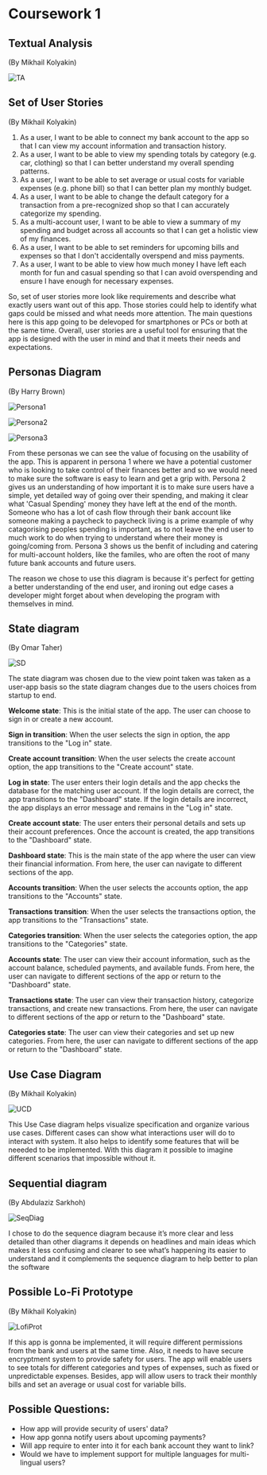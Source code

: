 # Coursework 1

## Textual Analysis
(By Mikhail Kolyakin)

![TA](assets/IMAGE_2023-02-28_17_16_12.jpg)

## Set of User Stories
(By Mikhail Kolyakin)

1. As a user, I want to be able to connect my bank account to the app so that I can view my account information and transaction history.
2. As a user, I want to be able to view my spending totals by category (e.g. car, clothing) so that I can better understand my overall spending patterns.
3. As a user, I want to be able to set average or usual costs for variable expenses (e.g. phone bill) so that I can better plan my monthly budget.
4. As a user, I want to be able to change the default category for a transaction from a pre-recognized shop so that I can accurately categorize my spending.
5. As a multi-account user, I want to be able to view a summary of my spending and budget across all accounts so that I can get a holistic view of my finances.
6. As a user, I want to be able to set reminders for upcoming bills and expenses so that I don't accidentally overspend and miss payments.
7. As a user, I want to be able to view how much money I have left each month for fun and casual spending so that I can avoid overspending and ensure I have enough for necessary expenses.

So, set of user stories more look like requirements and describe what exactly users want out of this app. Those stories could help to identify what gaps could be missed and what needs more attention. The main questions here is this app going to be delevoped for smartphones or PCs or both at the same time. Overall, user stories are a useful tool for ensuring that the app is designed with the user in mind and that it meets their needs and expectations.

## Personas Diagram
(By Harry Brown)

![Persona1](assets/Screenshot_2023-03-07_161109.png)

![Persona2](assets/Screenshot_2023-03-07_161142.png)

![Persona3](assets/Screenshot_2023-03-07_161210.png)

From these personas we can see the value of focusing on the usability of the app. This is apparent in persona 1 where we have a potential customer who is looking to take control of their finances better and so we would need to make sure the software is easy to learn and get a grip with. Persona 2 gives us an understanding of how important it is to make sure users have a simple, yet detailed way of going over their spending, and making it clear what 'Casual Spending' money they have left at the end of the month. Someone who has a lot of cash flow through their bank account like someone making a paycheck to paycheck living is a prime example of why catagorising peoples spending is important, as to not leave the end user to much work to do when trying to understand where their money is going/coming from. Persona 3 shows us the benfit of including and catering for multi-account holders, like the familes, who are often the root of many future bank accounts and future users. 

The reason we chose to use this diagram is because it's perfect for getting a better understanding of the end user, and ironing out edge cases a developer might forget about when developing the program with themselves in mind.

## State diagram
(By Omar Taher)

![SD](assets/State_Diagram.jpg)

The state diagram was chosen due to the view point taken was taken as a user-app basis so the state diagram changes due to the users choices from startup to end.

**Welcome state**: This is the initial state of the app. The user can choose to sign in or create a new account.

**Sign in transition**: When the user selects the sign in option, the app transitions to the "Log in" state.

**Create account transition**: When the user selects the create account option, the app transitions to the "Create account" state.

**Log in state**: The user enters their login details and the app checks the database for the matching user account. If the login details are correct, the app transitions to the "Dashboard" state. If the login details are incorrect, the app displays an error message and remains in the "Log in" state.

**Create account state**: The user enters their personal details and sets up their account preferences. Once the account is created, the app transitions to the "Dashboard" state. 

**Dashboard state**: This is the main state of the app where the user can view their financial information. From here, the user can navigate to different sections of the app.

**Accounts transition**: When the user selects the accounts option, the app transitions to the "Accounts" state.

**Transactions transition**: When the user selects the transactions option, the app transitions to the "Transactions" state.

**Categories transition**: When the user selects the categories option, the app transitions to the "Categories" state.

**Accounts state**: The user can view their account information, such as the account balance, scheduled payments, and available funds. From here, the user can navigate to different sections of the app or return to the "Dashboard" state.

**Transactions state**: The user can view their transaction history, categorize transactions, and create new transactions. From here, the user can navigate to different sections of the app or return to the "Dashboard" state.

**Categories state**: The user can view their categories and set up new categories. From here, the user can navigate to different sections of the app or return to the "Dashboard" state.

## Use Case Diagram
(By Mikhail Kolyakin)

![UCD](assets/CW1__UCD_.jpg)

This Use Case diagram helps visualize specification and organize various use cases. Different cases can show what interactions user will do to interact with system. It also helps to identify some features that will be neeeded to be implemented. With this diagram it possible to imagine different scenarios that impossible without it.

## Sequential diagram
(By Abdulaziz Sarkhoh)

![SeqDiag](assets/diagram.jpg)

I chose to do the  sequence diagram because it’s more clear and less detailed than other diagrams it depends on headlines and main ideas which makes it less confusing and clearer to see what’s happening its easier to understand and it complements the sequence diagram to help better to plan the software

## Possible Lo-Fi Prototype
(By Mikhail Kolyakin)

![LofiProt](assets/Lo-Fi_Prototype.png)

If this app is gonna be implemented, it will require different permissions from the bank and users at the same time. Also, it needs to have secure encryptment system to provide safety for users. The app will enable users to see totals for different categories and types of expenses, such as fixed or unpredictable expenses. Besides, app will allow users to track their monthly bills and set an average or usual cost for variable bills.


## Possible Questions:
- How app will provide security of users' data?
- How app gonna notify users about upcoming payments?
- Will app require to enter into it for each bank account they want to link?
- Would we have to implement support for multiple languages for multi-lingual users?
